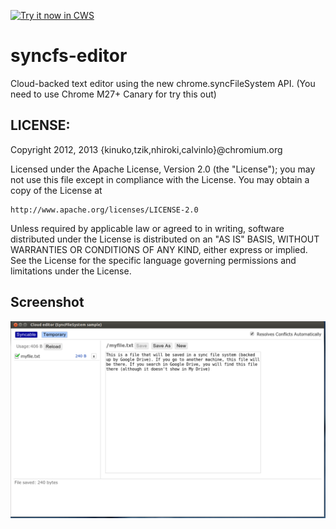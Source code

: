 <a target="_blank" href="https://chrome.google.com/webstore/detail/ccphiekjjhfnhbmpcbmkmjjhbfhlijkc">![Try it now in CWS](https://raw.github.com/GoogleChrome/chrome-extensions-samples/master/apps/tryitnowbutton.png "Click here to install this sample from the Chrome Web Store")</a>


syncfs-editor
=============

Cloud-backed text editor using the new chrome.syncFileSystem API.
(You need to use Chrome M27+ Canary for try this out)

LICENSE:
-

Copyright 2012, 2013 {kinuko,tzik,nhiroki,calvinlo}@chromium.org

Licensed under the Apache License, Version 2.0 (the "License");
you may not use this file except in compliance with the License.
You may obtain a copy of the License at

    http://www.apache.org/licenses/LICENSE-2.0

Unless required by applicable law or agreed to in writing, software
distributed under the License is distributed on an "AS IS" BASIS,
WITHOUT WARRANTIES OR CONDITIONS OF ANY KIND, either express or implied.
See the License for the specific language governing permissions and
limitations under the License.
     
## Screenshot
![screenshot](/samples/syncfs-editor/assets/screenshot_1280_800.png)

